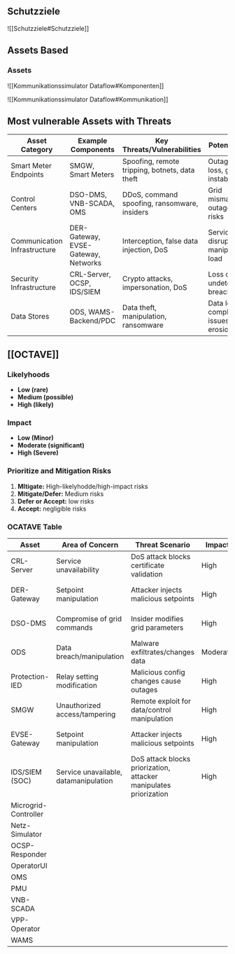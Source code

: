 ## Schutzziele
![[Schutzziele#Schutzziele]]
## Assets Based
### Assets
![[Kommunikationssimulator Dataflow#Komponenten]]

![[Kommunikationssimulator Dataflow#Kommunikation]]
## Most vulnerable Assets with Threats
| Asset Category               | Example Components                  | Key Threats/Vulnerabilities                    | Potential Impact                            |
| ---------------------------- | ----------------------------------- | ---------------------------------------------- | ------------------------------------------- |
| Smart Meter Endpoints        | SMGW, Smart Meters                  | Spoofing, remote tripping, botnets, data theft | Outages, privacy loss, grid instability     |
| Control Centers              | DSO-DMS, VNB-SCADA, OMS             | DDoS, command spoofing, ransomware, insiders   | Grid mismanagement, outages, safety risks   |
| Communication Infrastructure | DER-Gateway, EVSE-Gateway, Networks | Interception, false data injection, DoS        | Service disruption, manipulated grid load   |
| Security Infrastructure      | CRL-Server, OCSP, IDS/SIEM          | Crypto attacks, impersonation, DoS             | Loss of trust, undetected breaches          |
| Data Stores                  | ODS, WAMS-Backend/PDC               | Data theft, manipulation, ransomware           | Data loss, compliance issues, trust erosion |

## [[OCTAVE]]
### Likelyhoods
- **Low (rare)**
- **Medium (possible)**
- **High (likely)**

### Impact
- **Low (Minor)**
- **Moderate (significant)**
- **High (Severe)**

### Prioritize and Mitigation Risks
1. **MItigate:** High-likelyhodde/high-impact risks
2. **Mitigate/Defer:** Medium risks
3. **Defer or Accept:** low risks
4. **Accept:** negligible risks


### OCATAVE Table

| Asset                | Area of Concern                       | Threat Scenario                                                   | Impact   | Likelihood | Priority | Mitigation                        |
| -------------------- | ------------------------------------- | ----------------------------------------------------------------- | -------- | ---------- | -------- | --------------------------------- |
| CRL-Server           | Service unavailability                | DoS attack blocks certificate validation                          | High     | Medium     | 1        | Redundancy, monitoring            |
| DER-Gateway          | Setpoint manipulation                 | Attacker injects malicious setpoints                              | High     | Medium     | 1        | Input validation, auth            |
| DSO-DMS              | Compromise of grid commands           | Insider modifies grid parameters                                  | High     | Medium     | 1        | Access control, monitoring        |
| ODS                  | Data breach/manipulation              | Malware exfiltrates/changes data                                  | Moderate | Medium     | 2        | Encryption, access restriction    |
| Protection-IED       | Relay setting modification            | Malicious config changes cause outages                            | High     | Low        | 2        | Config mgmt, monitoring           |
| SMGW                 | Unauthorized access/tampering         | Remote exploit for data/control manipulation                      | High     | High       | 1        | Auth, updates, monitoring         |
| EVSE-Gateway         | Setpoint manipulation                 | Attacker injects malicious setpoints                              | High     | Medium     | 1        | Input validation, auth            |
| IDS/SIEM (SOC)       | Service unavailable, datamanipulation | DoS attack blocks priorization, attacker manipulates priorization | High     | High       | 1        | majority voting, auth, redundancy |
| Microgrid-Controller |                                       |                                                                   |          |            |          |                                   |
| Netz-Simulator       |                                       |                                                                   |          |            |          |                                   |
| OCSP-Responder       |                                       |                                                                   |          |            |          |                                   |
| OperatorUI           |                                       |                                                                   |          |            |          |                                   |
| OMS                  |                                       |                                                                   |          |            |          |                                   |
| PMU                  |                                       |                                                                   |          |            |          |                                   |
| VNB-SCADA            |                                       |                                                                   |          |            |          |                                   |
| VPP-Operator         |                                       |                                                                   |          |            |          |                                   |
| WAMS                 |                                       |                                                                   |          |            |          |                                   |
